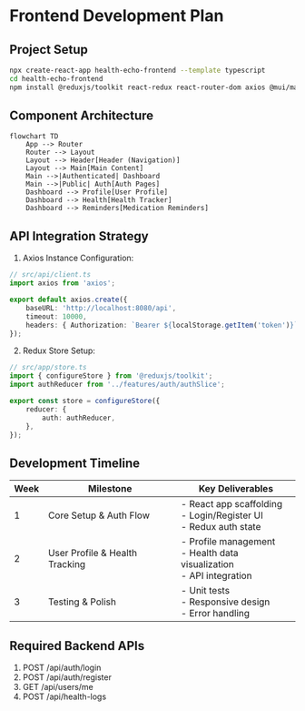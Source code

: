 # Frontend Development Plan

## Project Setup

```bash
npx create-react-app health-echo-frontend --template typescript
cd health-echo-frontend
npm install @reduxjs/toolkit react-redux react-router-dom axios @mui/material @emotion/react @emotion/styled chart.js
```

## Component Architecture

```mermaid
flowchart TD
    App --> Router
    Router --> Layout
    Layout --> Header[Header (Navigation)]
    Layout --> Main[Main Content]
    Main -->|Authenticated| Dashboard
    Main -->|Public| Auth[Auth Pages]
    Dashboard --> Profile[User Profile]
    Dashboard --> Health[Health Tracker]
    Dashboard --> Reminders[Medication Reminders]
```

## API Integration Strategy

1.  Axios Instance Configuration:

```typescript
// src/api/client.ts
import axios from 'axios';

export default axios.create({
    baseURL: 'http://localhost:8080/api',
    timeout: 10000,
    headers: { Authorization: `Bearer ${localStorage.getItem('token')}` },
});
```

2.  Redux Store Setup:

```typescript
// src/app/store.ts
import { configureStore } from '@reduxjs/toolkit';
import authReducer from '../features/auth/authSlice';

export const store = configureStore({
    reducer: {
        auth: authReducer,
    },
});
```

## Development Timeline

| Week | Milestone                      | Key Deliverables                                                                                                                               |
| ---- | ------------------------------ | ---------------------------------------------------------------------------------------------------------------------------------------------- |
| 1    | Core Setup & Auth Flow         | - React app scaffolding<br>- Login/Register UI<br>- Redux auth state                                                                        |
| 2    | User Profile & Health Tracking | - Profile management<br>- Health data visualization<br>- API integration                                                                     |
| 3    | Testing & Polish              | - Unit tests<br>- Responsive design<br>- Error handling                                                                                       |

## Required Backend APIs

1.  POST /api/auth/login
2.  POST /api/auth/register
3.  GET /api/users/me
4.  POST /api/health-logs
